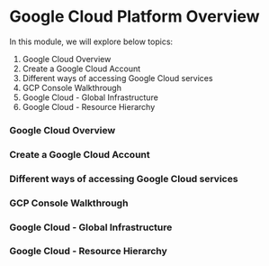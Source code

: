 # Google Cloud Platform Overview

In this module, we will explore below topics:
1. Google Cloud Overview
2. Create a Google Cloud Account
3. Different ways of accessing Google Cloud services
4. GCP Console Walkthrough
5. Google Cloud - Global Infrastructure
6. Google Cloud - Resource Hierarchy   

### Google Cloud Overview
### Create a Google Cloud Account
### Different ways of accessing Google Cloud services
### GCP Console Walkthrough
### Google Cloud - Global Infrastructure
### Google Cloud - Resource Hierarchy   
